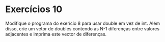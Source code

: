# Exercícios 10

Modifique o programa do exerício 8 para usar double em vez de int. Além disso, crie um vetor de doubles contendo as N-1 diferenças entre valores adjacentes e imprima este vector de diferenças.
